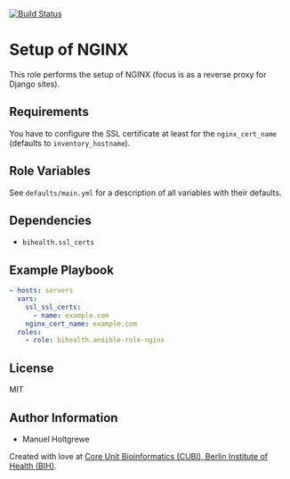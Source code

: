 [![Build Status](https://travis-ci.org/bihealth/ansible-role-nginx.svg?branch=master)](https://travis-ci.org/bihealth/ansible-role-nginx)

# Setup of NGINX

This role performs the setup of NGINX (focus is as a reverse proxy for Django sites).

## Requirements

You have to configure the SSL certificate at least for the `nginx_cert_name` (defaults to `inventory_hostname`).

## Role Variables

See `defaults/main.yml` for a description of all variables with their defaults.

## Dependencies

- `bihealth.ssl_certs`

## Example Playbook

```yaml
- hosts: servers
  vars:
    ssl_ssl_certs:
      - name: example.com
    nginx_cert_name: example.com
  roles:
    - role: bihealth.ansible-role-nginx
```

## License

MIT

## Author Information

- Manuel Holtgrewe

Created with love at [Core Unit Bioinformatics (CUBI), Berlin Institute of Health (BIH)](https://www.cubi.bihealth.org).
